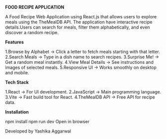 **FOOD RECIPE APPLICATION**

A Food Recipe Web Application using React.js that allows users to explore meals using the TheMealDB API. The application have interactive recipe details.Users can search for meals, filter them alphabetically, and even discover a random recipe.

**Features**

1.Browse by Alphabet → Click a letter to fetch meals starting with that letter.
2.Search Meals → Type in a dish name to search recipes.
3.Surprise Me! → Get a random meal instantly.
4.View Meal Details → See instructions and images of selected meals.
5.Responsive UI → Works smoothly on desktop and mobile.

**Tech Stack**

1.React → For UI development.
2.JavaScript → Main programming language.
3.Vite → Fast build tool for React.
4.TheMealDB API → Free API for recipe data.

**Installation**

npm install
npm run dev
Open in browser


Developed by Yashika Aggarwal
